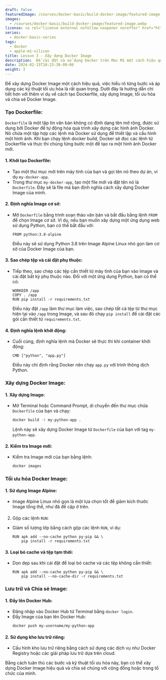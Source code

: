 ```yaml
---
draft: false
featuredImage: /courses/docker-basic/build-docker-image/featured-image.webp
images:
  - /courses/docker-basic/build-docker-image/featured-image.webp
license: <a rel="license external nofollow noopener noreffer" href="https://creativecommons.org/licenses/by-nc/4.0/" target="_blank">CC BY-NC 4.0</a>
series:
  - docker-basic-series
tags:
  - docker
  - apple-m1-silicon
title: Lesson 3 - Xây dựng Docker Image
description:  Để cài đặt và sử dụng Docker trên Mac M1 một cách hiệu quả, bạn cần thực hiện các bước sau đây một cách cẩn thận và chi tiết. Mac M1 sử dụng kiến trúc ARM, vì vậy có một số điều cần lưu ý để đảm bảo Docker hoạt động ổn định.
date: 2024-02-15T10:23:30-09:00
weight: 3
---
```


Để xây dựng Docker Image một cách hiệu quả, việc hiểu rõ từng bước và áp dụng các kỹ thuật tối ưu hóa là rất quan trọng. Dưới đây là hướng dẫn chi tiết hơn với thêm ví dụ về cách tạo Dockerfile, xây dựng Image, tối ưu hóa và chia sẻ Docker Image.

### Tạo Dockerfile:

`Dockerfile` là một tập tin văn bản không có định dạng tên mở rộng, được sử dụng bởi Docker để tự động hóa quá trình xây dựng các hình ảnh Docker. Nó chứa một tập hợp các lệnh mà Docker sử dụng để thiết lập và cấu hình một hình ảnh. Khi bạn chạy lệnh docker build, Docker sẽ đọc các lệnh từ Dockerfile và thực thi chúng từng bước một để tạo ra một hình ảnh Docker mới.

#### 1. Khởi tạo Dockerfile:
- Tạo một thư mục mới trên máy tính của bạn và gọi tên nó theo dự án, ví dụ `my-docker-app`.
- Trong thư mục `my-docker-app`, tạo một file mới và đặt tên nó là `Dockerfile`. Đây sẽ là file mà bạn định nghĩa cách xây dựng Docker Image của mình.

#### 2. Định nghĩa Image cơ sở:
- Mở `Dockerfile` bằng trình soạn thảo văn bản và bắt đầu bằng lệnh `FROM` để chọn Image cơ sở. Ví dụ, nếu bạn muốn xây dựng một ứng dụng web sử dụng Python, bạn có thể bắt đầu với:
  ```docker
  FROM python:3.8-alpine
  ```
  Điều này sẽ sử dụng Python 3.8 trên Image Alpine Linux nhỏ gọn làm cơ sở của Docker Image của bạn.

#### 3. Sao chép tệp và cài đặt phụ thuộc:
- Tiếp theo, sao chép các tệp cần thiết từ máy tính của bạn vào Image và cài đặt bất kỳ phụ thuộc nào. Đối với một ứng dụng Python, bạn có thể có:
  ```docker
  WORKDIR /app
  COPY . /app
  RUN pip install -r requirements.txt
  ```
  Điều này đặt `/app` làm thư mục làm việc, sao chép tất cả tệp từ thư mục hiện tại vào `/app` trong Image, và sau đó chạy `pip install` để cài đặt các gói cần thiết từ `requirements.txt`.

#### 4. Định nghĩa lệnh khởi động:
- Cuối cùng, định nghĩa lệnh mà Docker sẽ thực thi khi container khởi động:
  ```docker
  CMD ["python", "app.py"]
  ```
  Điều này chỉ định rằng Docker nên chạy `app.py` với trình thông dịch Python.

### Xây dựng Docker Image:

#### 1. Xây dựng Image:
- Mở Terminal hoặc Command Prompt, di chuyển đến thư mục chứa `Dockerfile` của bạn và chạy:
  ```bash
  docker build -t my-python-app .
  ```
  Lệnh này sẽ xây dựng Docker Image từ `Dockerfile` của bạn với tag `my-python-app`.

#### 2. Kiểm tra Image mới:
- Kiểm tra Image mới của bạn bằng lệnh:
  ```bash
  docker images
  ```

### Tối ưu hóa Docker Image:

#### 1. Sử dụng Image Alpine:
- Image Alpine Linux nhỏ gọn là một lựa chọn tốt để giảm kích thước Image tổng thể, như đã đề cập ở trên.

#### 

2. Gộp các lệnh `RUN`:
- Giảm số lượng lớp bằng cách gộp các lệnh `RUN`, ví dụ:
  ```docker
  RUN apk add --no-cache python py-pip && \
      pip install -r requirements.txt
  ```

#### 3. Loại bỏ cache và tệp tạm thời:
- Dọn dẹp sau khi cài đặt để loại bỏ cache và các tệp không cần thiết:
  ```docker
  RUN apk add --no-cache python py-pip && \
      pip install --no-cache-dir -r requirements.txt
  ```

### Lưu trữ và Chia sẻ Image:

#### 1. Đẩy lên Docker Hub:
- Đăng nhập vào Docker Hub từ Terminal bằng `docker login`.
- Đẩy Image của bạn lên Docker Hub:
  ```bash
  docker push my-username/my-python-app
  ```

#### 2. Sử dụng kho lưu trữ riêng:
- Cấu hình kho lưu trữ riêng bằng cách sử dụng các dịch vụ như Docker Registry hoặc các giải pháp lưu trữ dựa trên cloud.

Bằng cách tuân thủ các bước và kỹ thuật tối ưu hóa này, bạn có thể xây dựng Docker Image hiệu quả và chia sẻ chúng với cộng đồng hoặc trong tổ chức của mình.